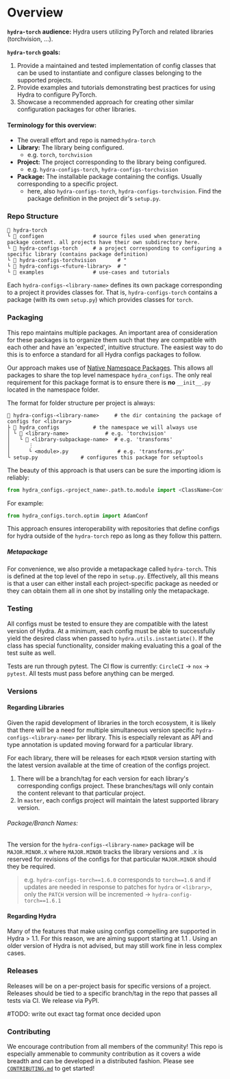 # Overview

**`hydra-torch` audience:** Hydra users utilizing PyTorch and related libraries (torchvision, ...).

**`hydra-torch` goals:**

1. Provide a maintained and tested implementation of config classes that can be used to instantiate and configure classes belonging to the supported projects.
2. Provide examples and tutorials demonstrating best practices for using Hydra to configure PyTorch.
3. Showcase a recommended approach for creating other similar configuration packages for other libraries.

#### Terminology for this overview:
- The overall effort and repo is named:`hydra-torch`
- **Library:** The library being configured.
  - e.g. `torch`, `torchvision`
- **Project:** The project corresponding to the library being configured.
  - e.g. `hydra-configs-torch`, `hydra-configs-torchvision`
- **Package:** The installable package containing the configs. Usually corresponding to a specific project.
  - here, also `hydra-configs-torch`, `hydra-configs-torchvision`. Find the package definition in the project dir's `setup.py`.



### Repo Structure
```
📂 hydra-torch
└ 📁 configen 				# source files used when generating package content. all projects have their own subdirectory here.
└ 📁 hydra-configs-torch		# a project corresponding to configuring a specific library (contains package definition)
└ 📁 hydra-configs-torchvision		# "
└ 📁 hydra-configs-<future-library> 	# "
└ 📁 examples				# use-cases and tutorials
```

Each `hydra-configs-<library-name>` defines its own package corresponding to a project it provides classes for. That is, `hydra-configs-torch` contains a package (with its own `setup.py`) which provides classes for `torch`.


### Packaging

This repo maintains multiple packages. An important area of consideration for these packages is to organize them such that they are compatible with each other and have an 'expected', intuitive structure. The easiest way to do this is to enforce a standard for all Hydra configs packages to follow.

Our approach makes use of [Native Namespace Packages](https://packaging.python.org/guides/packaging-namespace-packages/#native-namespace-packages). This allows all packages to share the top level namespace `hydra_configs`. The only real requirement for this package format is to ensure there is **no**  `__init__.py` located in the namespace folder.

The format for folder structure per project is always:
```
📂 hydra-configs-<library-name>     # the dir containing the package of configs for <library>
├ 📁 hydra_configs		    # the namespace we will always use
│ └ 📁 <library-name>		    # e.g. 'torchvision'
│   └ 📁 <library-subpackage-name>  # e.g. 'transforms'
│      ⋮
│      └ <module>.py                # e.g. 'transforms.py'
└ setup.py 			    # configures this package for setuptools
```

The beauty of this approach is that users can be sure the importing idiom is reliably:
```python
from hydra_configs.<project_name>.path.to.module import <ClassName>Conf
```
For example:
```python
from hydra_configs.torch.optim import AdamConf
```
 
This approach ensures interoperability with repositories that define configs for hydra outside of the `hydra-torch` repo as long as they follow this pattern.

##### Metapackage

For convenience, we also provide a metapackage called `hydra-torch`. This is defined at the top level of the repo in `setup.py`. Effectively, all this means is that a user can either install each project-specific package as needed or they can obtain them all in one shot by installing only the metapackage.

### Testing

All configs must be tested to ensure they are compatible with the latest version of Hydra. At a minimum, each config must be able to successfully yield the desired class when passed to `hydra.utils.instantiate()`. If the class has special functionality, consider making evaluating this a goal of the test suite as well.

Tests are run through pytest. The CI flow is currently: `CircleCI` -> `nox` -> `pytest`. All tests must pass before anything can be merged.


### Versions

#### Regarding Libraries

Given the rapid development of libraries in the torch ecosystem, it is likely that there will be a need for multiple simultaneous version specific `hydra-configs-<library-name>` per library. This is especially relevant as API and type annotation is updated moving forward for a particular library.

For each library, there will be releases for each `MINOR` version starting with the latest version available at the time of creation of the configs project.
 1. There will be a branch/tag for each version for each library's corresponding configs project. These branches/tags will only contain the content relevant to that particular project.
 2. In `master`, each configs project will maintain the latest supported library version.

###### Package/Branch Names:
The version for the `hydra-configs-<library-name>` package will be `MAJOR.MINOR.X` where `MAJOR.MINOR` tracks the library versions and `.X` is reserved for revisions of the configs for that particular `MAJOR.MINOR` should they be required.

> e.g. `hydra-configs-torch==1.6.0` corresponds to `torch==1.6` and if updates are needed in response to patches for `hydra` or `<library>`, only the `PATCH` version will be incremented -> `hydra-config-torch==1.6.1`

#### Regarding Hydra

Many of the features that make using configs compelling are supported in Hydra > 1.1. For this reason, we are aiming support starting at 1.1 . Using an older version of Hydra is not advised, but may still work fine in less complex cases.


### Releases
Releases will be on a per-project basis for specific versions of a project. Releases should be tied to a specific branch/tag in the repo that passes all tests via CI. We release via PyPI.

#TODO: write out exact tag format once decided upon

### Contributing
We encourage contribution from all members of the community! This repo is especially ammenable to community contribution as it covers a wide breadth and can be developed in a distributed fashion. Please see [`CONTRIBUTING.md`](CONTRIBUTING.md) to get started!
